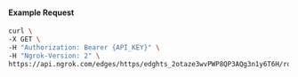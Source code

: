 <!-- Code generated for API Clients. DO NOT EDIT. -->

#### Example Request

```bash
curl \
-X GET \
-H "Authorization: Bearer {API_KEY}" \
-H "Ngrok-Version: 2" \
https://api.ngrok.com/edges/https/edghts_2otaze3wvPWP8QP3AQg3n1y6T6H/routes/edghtsrt_2otaziJhRSqXFbhRsV9hWbR2Yy9/request_headers
```
